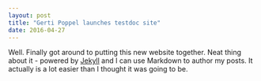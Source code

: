 ```yaml
---
layout: post
title: "Gerti Poppel launches testdoc site"
date: 2016-04-27
---
```


Well. Finally got around to putting this new website together. 
Neat thing about it - powered by [Jekyll](http://jekyllrb.com) and I can 
use Markdown to author my posts. It actually is a lot easier than I thought it was going to be.
